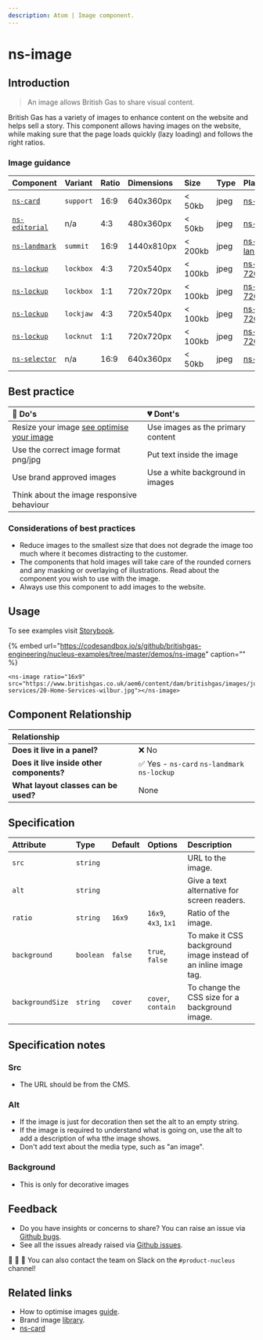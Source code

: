 ```yaml
---
description: Atom | Image component.
---
```


# ns-image

## Introduction

> An image allows British Gas to share visual content.

British Gas has a variety of images to enhance content on the website and helps sell a story. This component allows having images on the website, while making sure that the page loads quickly (lazy loading) and follows the right ratios.

### Image guidance

| Component | Variant | Ratio | Dimensions | Size | Type | Placeholder |
| :--- | :--- | :--- | :--- | :--- | :--- | :--- |
| [`ns-card`](https://docs.britishgas.design/components/ns-card)| `support` | 16:9 | 640x360px | &lt; 50kb | jpeg | [ns-card-support-640x360px](https://user-images.githubusercontent.com/50207859/67642149-d3c91e00-f900-11e9-983c-9b812217b801.jpg) |
| [`ns-editorial`](https://docs.britishgas.design/components/ns-editorial)| n/a | 4:3 | 480x360px | &lt; 50kb | jpeg | [ns-editorial-480x360px](https://user-images.githubusercontent.com/50207859/67642150-d461b480-f900-11e9-9803-5ff4df7ad9a7.jpg) |
| [`ns-landmark`](https://docs.britishgas.design/components/ns-landmark)| `summit` | 16:9 | 1440x810px | &lt; 200kb | jpeg | [ns-landmark_summit_1440x810px](https://user-images.githubusercontent.com/50207859/67642478-12140c80-f904-11e9-849d-5ffe39818c5b.jpg) |
| [`ns-lockup`](https://docs.britishgas.design/components/ns-lockup)| `lockbox` | 4:3 | 720x540px | &lt; 100kb | jpeg | [ns-lockup-lockbox-720x540px](https://user-images.githubusercontent.com/50207859/67642153-d461b480-f900-11e9-9520-11204c64a11b.jpg) |
| [`ns-lockup`](https://docs.britishgas.design/components/ns-lockup)| `lockbox` | 1:1 | 720x720px | &lt; 100kb | jpeg | [ns-lockup-lockbox-720x720px](https://user-images.githubusercontent.com/50207859/67642154-d461b480-f900-11e9-9581-212ede25f362.jpg) |
| [`ns-lockup`](https://docs.britishgas.design/components/ns-lockup)| `lockjaw` | 4:3 | 720x540px | &lt; 100kb | jpeg | [ns-lockup-lockjaw-720x540px](https://user-images.githubusercontent.com/50207859/67642155-d4fa4b00-f900-11e9-9ba6-a31f61ddb0ef.jpg) |
| [`ns-lockup`](https://docs.britishgas.design/components/ns-lockup)| `locknut` | 1:1 | 720x720px | &lt; 100kb | jpeg | [ns-lockup-locknut-720x720px](https://user-images.githubusercontent.com/50207859/67642156-d4fa4b00-f900-11e9-8400-548625a1648f.jpg) |
| [`ns-selector`](https://docs.britishgas.design/components/ns-selector)| n/a | 16:9 | 640x360px | &lt; 50kb | jpeg | [ns-selector-640x360px](https://user-images.githubusercontent.com/50207859/68392177-1ee4fb80-0161-11ea-8826-14326d2c976a.jpg) |

## Best practice

| 💚 Do's | 💔 Dont's |
| :--- | :--- |
| Resize your image [see optimise your image](https://docs.britishgas.design//how-to/optimise-images) | Use images as the primary content |
| Use the correct image format png/jpg | Put text inside the image |
| Use brand approved images | Use a white background in images |
| Think about the image responsive behaviour |  |

### Considerations of best practices

* Reduce images to the smallest size that does not degrade the image too much where it becomes distracting to the customer.
* The components that hold images will take care of the rounded corners and any masking or overlaying of illustrations. Read about the component you wish to use with the image.
* Always use this component to add images to the website.

## Usage

To see examples visit [Storybook](https://britishgas.co.uk/nucleus/demo/index.html?path=/story/playground-images--lazy-loading-img).

{% embed url="https://codesandbox.io/s/github/britishgas-engineering/nucleus-examples/tree/master/demos/ns-image" caption="" %}

```markup
<ns-image ratio="16x9" src="https://www.britishgas.co.uk/aem6/content/dam/britishgas/images/jumbotron/home-services/20-Home-Services-wilbur.jpg"></ns-image>
```

## Component Relationship

|  **Relationship**  |  |
| :--- | :--- |
| **Does it live in a panel?** | ❌ No |
| **Does it live inside other components?** | ✅ Yes - `ns-card` `ns-landmark` `ns-lockup` |
| **What layout classes can be used?**  | None |

## Specification

| Attribute | Type | Default | Options | Description |
| :--- | :--- | :--- | :--- | :--- |
| `src` | `string`|  |  | URL to the image. |
| `alt` | `string`|  |  | Give a text alternative for screen readers. |
| `ratio` | `string` | `16x9` | `16x9`, `4x3`, `1x1` | Ratio of the image. |
| `background` | `boolean` | `false` | `true`, `false` | To make it CSS background image instead of an inline image tag. |
| `backgroundSize` | `string` | `cover` | `cover`, `contain` | To change the CSS size for a background image. |

## Specification notes

### Src

- The URL should be from the CMS.

### Alt

- If the image is just for decoration then set the alt to an empty string.
- If the image is required to understand what is going on, use the alt to add a description of wha tthe image shows.
- Don't add text about the media type, such as "an image".

### Background

- This is only for decorative images

## Feedback

* Do you have insights or concerns to share? You can raise an issue via [Github bugs](https://github.com/ConnectedHomes/nucleus/issues/new?assignees=&labels=Bug&template=a--bug-report.md&title=[bug]%20[ns-image]).
* See all the issues already raised via [Github issues](https://github.com/connectedHomes/nucleus/issues?utf8=%E2%9C%93&q=is%3Aopen+is%3Aissue+label%3ABug+[ns-image]).

💩 🎉 🦄 You can also contact the team on Slack on the `#product-nucleus` channel!

## Related links

* How to optimise images [guide](https://docs.britishgas.design/how-to/optimise-images).
* Brand image [library](https://centrica.frontify.com/d/pDUbkrcf54Nh/our-assets).
* [ns-card](https://docs.britishgas.design/components/ns-card)
